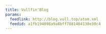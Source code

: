 ```yaml
---
title: Vullfin'Blog
params:
  feedlink: http://blog.vull.top/atom.xml
  feedid: a1fb194898a9a8bff7881484130e30c4
---
```

